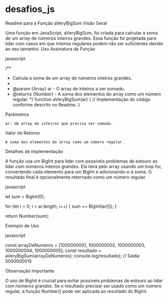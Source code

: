 # desafios_js

Readme para a Função aVeryBigSum
Visão Geral

Uma função em JavaScript, aVeryBigSum, foi criada para calcular a soma de um array de números inteiros grandes. Essa função foi projetada para lidar com casos em que inteiros regulares podem não ser suficientes devido ao seu tamanho.
Uso
Assinatura da Função

javascript

/**
 * Calcula a soma de um array de números inteiros grandes.
 *
 * @param {Array<Number>} ar - O array de inteiros a ser somado.
 * @returns {Number} - A soma dos elementos do array como um número regular.
 */
function aVeryBigSum(ar) {
    // Implementação do código conforme descrito no Readme.
}

Parâmetros

    ar: Um array de inteiros que precisa ser somado.

Valor de Retorno

    A soma dos elementos do array como um número regular.

Detalhes de Implementação

A função usa um BigInt para lidar com possíveis problemas de estouro ao lidar com números inteiros grandes. Ela itera pelo array usando um loop for, convertendo cada elemento para um BigInt e adicionando-o à soma. O resultado final é opcionalmente retornado como um número regular.

javascript

let sum = BigInt(0);

for (let i = 0; i < ar.length; i++) {
    sum += BigInt(ar[i]);
}

return Number(sum);

Exemplo de Uso

javascript

const arrayDeNumeros = [1000000001, 1000000002, 1000000003, 1000000004, 1000000005];
const resultado = aVeryBigSum(arrayDeNumeros);
console.log(resultado); // Saída: 5000000015

Observação Importante

O uso de BigInt é crucial para evitar possíveis problemas de estouro ao lidar com números grandes. Se o resultado precisar ser usado como um número regular, a função Number() pode ser aplicada ao resultado do BigInt.
